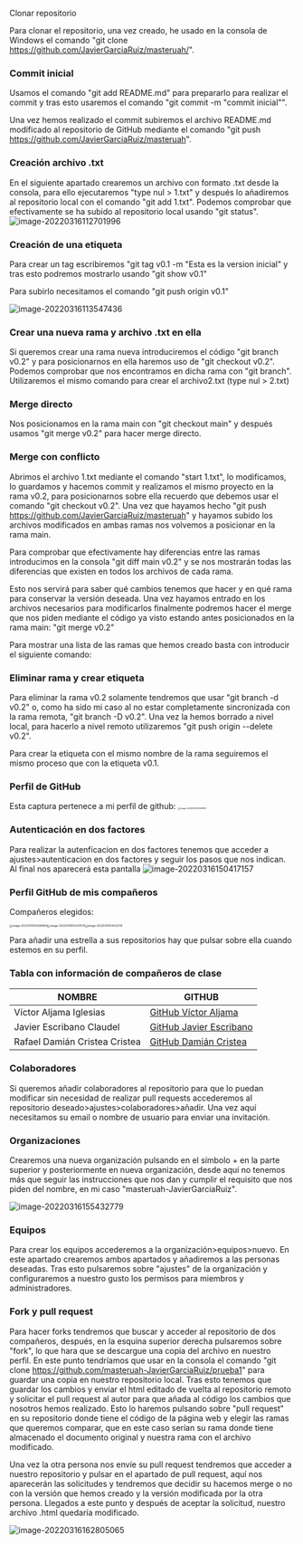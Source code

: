 Clonar repositorio

Para clonar el repositorio, una vez creado, he usado en la consola de Windows el comando "git clone https://github.com/JavierGarciaRuiz/masteruah/".

### Commit inicial

Usamos el comando "git add README.md" para prepararlo para realizar el commit y tras esto usaremos el comando "git commit -m "commit inicial"".

Una vez hemos realizado el commit subiremos el archivo README.md modificado al repositorio de GitHub mediante el comando "git push https://github.com/JavierGarciaRuiz/masteruah".

### Creación archivo .txt

En el siguiente apartado crearemos un archivo con formato .txt desde la consola, para ello ejecutaremos "type nul > 1.txt" y después lo añadiremos al repositorio local con el comando "git add 1.txt". Podemos comprobar que efectivamente se ha subido al repositorio local usando "git status". ![image-20220316112701996](C:\Users\Javi\AppData\Roaming\Typora\typora-user-images\image-20220316112701996.png)

### Creación de una etiqueta

Para crear un tag escribiremos "git tag v0.1 -m "Esta es la version inicial" y tras esto podremos mostrarlo usando "git show v0.1"

Para subirlo necesitamos el comando "git push origin v0.1"

![image-20220316113547436](C:\Users\Javi\AppData\Roaming\Typora\typora-user-images\image-20220316113547436.png)

### Crear una nueva rama y archivo .txt en ella

Si queremos crear una rama nueva introduciremos el código "git branch v0.2" y para posicionarnos en ella haremos uso de "git checkout v0.2". Podemos comprobar que nos encontramos en dicha rama con "git branch". Utilizaremos el mismo comando para crear el archivo2.txt (type nul > 2.txt)

### Merge directo

Nos posicionamos en la rama main con "git checkout main" y después usamos "git merge v0.2" para hacer merge directo.

### Merge con conflicto

Abrimos el archivo 1.txt mediante el comando "start 1.txt", lo modificamos, lo guardamos y hacemos commit y realizamos el mismo proyecto en la rama v0.2, para posicionarnos sobre ella recuerdo que debemos usar el comando "git checkout v0.2". Una vez que hayamos hecho "git push https://github.com/JavierGarciaRuiz/masteruah" y hayamos subido los archivos modificados en ambas ramas nos volvemos a posicionar en la rama main.

Para comprobar que efectivamente hay diferencias entre las ramas introducimos en la consola "git diff main v0.2" y se nos mostrarán todas las diferencias que existen en todos los archivos de cada rama.

Esto nos servirá para saber qué cambios tenemos que hacer y en qué rama para conservar la versión deseada. Una vez hayamos entrado en los archivos necesarios para modificarlos finalmente podremos hacer el merge que nos piden mediante el código ya visto estando antes posicionados en la rama main: "git merge v0.2" 

Para mostrar una lista de las ramas que hemos creado basta con introducir el siguiente comando:

### Eliminar rama y crear etiqueta

Para eliminar la rama v0.2 solamente tendremos que usar "git branch -d v0.2" o, como ha sido mi caso al no estar completamente sincronizada con la rama remota, "git branch -D v0.2". Una vez la hemos borrado a nivel local, para hacerlo a nivel remoto utilizaremos "git push origin --delete v0.2".

Para crear la etiqueta con el mismo nombre de la rama seguiremos el mismo proceso que con la etiqueta v0.1.

### Perfil de GitHub

Esta captura pertenece a mi perfil de github: <img src="C:\Users\Javi\AppData\Roaming\Typora\typora-user-images\image-20220316150539813.png" alt="image-20220316150539813" style="zoom:25%;" />

### Autenticación en dos factores

Para realizar la autenficacion en dos factores tenemos que acceder a ajustes>autenticacion en dos factores y seguir los pasos que nos indican. Al final nos aparecerá esta pantalla ![image-20220316150417157](C:\Users\Javi\AppData\Roaming\Typora\typora-user-images\image-20220316150417157.png)

### Perfil GitHub de mis compañeros

Compañeros elegidos: 

<img src="C:\Users\Javi\AppData\Roaming\Typora\typora-user-images\image-20220316154208894.png" alt="image-20220316154208894" style="zoom:33%;" /><img src="C:\Users\Javi\AppData\Roaming\Typora\typora-user-images\image-20220316154320574.png" alt="image-20220316154320574" style="zoom:33%;" /><img src="C:\Users\Javi\AppData\Roaming\Typora\typora-user-images\image-20220316154352218.png" alt="image-20220316154352218" style="zoom:33%;" />

Para añadir una estrella a sus repositorios hay que pulsar sobre ella cuando estemos en su perfil.

### Tabla con información de compañeros de clase

| NOMBRE                        | GITHUB                                                     |
| ----------------------------- | ---------------------------------------------------------- |
| Víctor Aljama Iglesias        | [GitHub Víctor Aljama](https://github.com/victor-aljama)   |
| Javier Escribano Claudel      | [GitHub Javier Escribano](https://github.com/javieresccla) |
| Rafael Damián Cristea Cristea | [GitHub Damián Cristea](https://github.com/MrDamian1723)   |

### Colaboradores

Si queremos añadir colaboradores al repositorio para que lo puedan modificar sin necesidad de realizar pull requests accederemos al repositorio deseado>ajustes>colaboradores>añadir. Una vez aquí necesitamos su email o nombre de usuario para enviar una invitación.

### Organizaciones

Crearemos una nueva organización pulsando en el símbolo + en la parte superior y posteriormente en nueva organización, desde aquí no tenemos más que seguir las instrucciones que nos dan y cumplir el requisito que nos piden del nombre, en mi caso "masteruah-JavierGarciaRuiz".

![image-20220316155432779](C:\Users\Javi\AppData\Roaming\Typora\typora-user-images\image-20220316155432779.png)

### Equipos

Para crear los equipos accederemos a la organización>equipos>nuevo. En este apartado crearemos ambos apartados y añadiremos a las personas deseadas. Tras esto pulsaremos sobre "ajustes" de la organización y configuraremos a nuestro gusto los permisos para miembros y administradores.

### Fork y pull request

Para hacer forks tendremos que buscar y acceder al repositorio de dos compañeros, después, en la esquina superior derecha pulsaremos sobre "fork", lo que hara que se descargue una copia del archivo en nuestro perfil. En este punto tendríamos que usar en la consola el comando "git clone https://github.com/masteruah-JavierGarciaRuiz/prueba1" para guardar una copia en nuestro repositorio local. Tras esto tenemos que guardar los cambios y enviar el html editado de vuelta al repositorio remoto y solicitar el pull request al autor para que añada al código los cambios que nosotros hemos realizado. Esto lo haremos pulsando sobre "pull request" en su repositorio donde tiene el código de la página web y elegir las ramas que queremos comparar, que en este caso serían su rama donde tiene almacenado el documento original y nuestra rama con el archivo modificado.

Una vez la otra persona nos envíe su pull request tendremos que acceder a nuestro repositorio y pulsar en el apartado de pull request, aquí nos aparecerán las solicitudes y tendremos que decidir su hacemos merge o no con la versión que hemos creado y la versión modificada por la otra persona. Llegados a este punto y después de aceptar la solicitud, nuestro archivo .html quedaría modificado.

![image-20220316162805065](C:\Users\Javi\AppData\Roaming\Typora\typora-user-images\image-20220316162805065.png)

